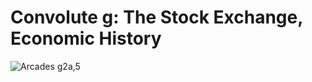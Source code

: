 # Convolute g: The Stock Exchange, Economic History

![Arcades g2a,5](https://user-images.githubusercontent.com/36647441/146193541-cbaf4815-5890-447d-9f5f-ea19c1c842db.jpg)
